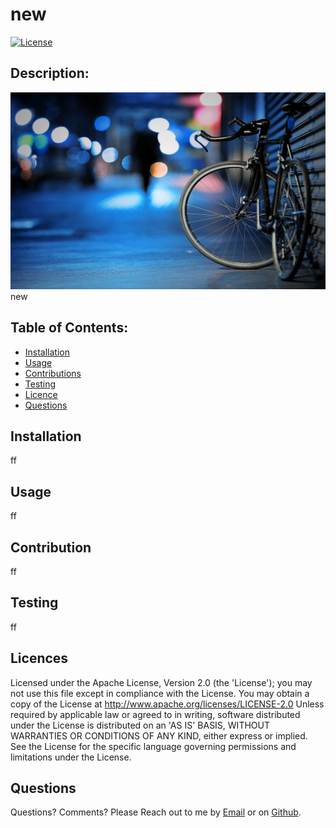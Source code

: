 
# new
[![License](https://img.shields.io/badge/License-Apache%202.0-blue.svg)](https://opensource.org/licenses/Apache-2.0)
## Description:
![app screenshot](../util/images/bike.png)
new

## Table of Contents:
* [Installation](#installation)
* [Usage](#usage)
* [Contributions](#contributions)
* [Testing](#testing)
* [Licence](#licence)
* [Questions](#questions)

## Installation <a name="installation"/>
ff

## Usage <a name="usage"/>
ff

## Contribution <a name="contributions"/>
ff

## Testing <a name="testing"/>
ff

## Licences <a name="licence"/>
Licensed under the Apache License, Version 2.0 (the 'License'); you may not use this file except in compliance with the License. You may obtain a copy of the License at http://www.apache.org/licenses/LICENSE-2.0 Unless required by applicable law or agreed to in writing, software distributed under the License is distributed on an 'AS IS' BASIS, WITHOUT WARRANTIES OR CONDITIONS OF ANY KIND, either express or implied. See the License for the specific language governing permissions and limitations under the License.

## Questions <a name="questions"/>
Questions? Comments? Please Reach out to me by [Email](ben) or on [Github](github.com/ben).


